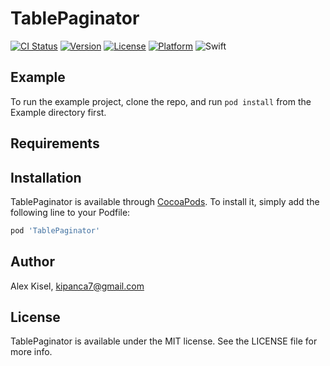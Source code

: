 # TablePaginator

[![CI Status](https://img.shields.io/travis/elano50/TablePaginator.svg?style=flat)](https://travis-ci.org/elano50/TablePaginator)
[![Version](https://img.shields.io/cocoapods/v/TablePaginator.svg?style=flat)](https://cocoapods.org/pods/TablePaginator)
[![License](https://img.shields.io/cocoapods/l/TablePaginator.svg?style=flat)](https://cocoapods.org/pods/TablePaginator)
[![Platform](https://img.shields.io/cocoapods/p/TablePaginator.svg?style=flat)](https://cocoapods.org/pods/TablePaginator)
![Swift](https://img.shields.io/badge/%20in-swift%204.2-orange.svg)

## Example

To run the example project, clone the repo, and run `pod install` from the Example directory first.

## Requirements

## Installation

TablePaginator is available through [CocoaPods](https://cocoapods.org). To install
it, simply add the following line to your Podfile:

```ruby
pod 'TablePaginator'
```

## Author

Alex Kisel, kipanca7@gmail.com

## License

TablePaginator is available under the MIT license. See the LICENSE file for more info.
